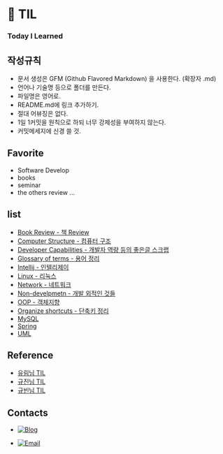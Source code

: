 # 📝 TIL
<h3>Today I Learned</h3>

## 작성규칙
  - 문서 생성은 GFM (Github Flavored Markdown) 을 사용한다. (확장자 .md)
  - 언어나 기술명 등으로 폴더를 만든다.
  - 파일명은 영어로.
  - README.md에 링크 추가하기.
  - 절대 어뷰징은 없다.
  - 1일 1커밋을 원칙으로 하되 너무 강제성을 부여하지 않는다.
  - 커밋메세지에 신경 쓸 것.

## Favorite
  - Software Develop
  - books
  - seminar
  - the others review ...

## list
  - [Book Review - 책 Review](https://github.com/gwonsungjun/TIL/tree/master/Book-Review)
  - [Computer Structure - 컴퓨터 구조](https://github.com/gwonsungjun/TIL/tree/master/ComputerStructure)
  - [Developer Capabilities - 개발자 역량 등의 좋은글 스크랩](https://github.com/gwonsungjun/TIL/tree/master/Developer-Capabilities)
  - [Glossary of terms - 용어 정리](https://github.com/gwonsungjun/TIL/tree/master/GlossaryOfTerms)
  - [Intellij - 인텔리제이](https://github.com/gwonsungjun/TIL/tree/master/Intellij)
  - [Linux - 리눅스](https://github.com/gwonsungjun/TIL/tree/master/Linux/Ubuntu/How-to-install)
  - [Network - 네트워크](https://github.com/gwonsungjun/TIL/tree/master/Network)
  - [Non-develpmetn - 개발 외적인 것들](https://github.com/gwonsungjun/TIL/tree/master/Non-development)
  - [OOP - 객체지향](https://github.com/gwonsungjun/TIL/blob/master/OOP/Object-oriented-programming.md)
  - [Organize shortcuts - 단축키 정리](https://github.com/gwonsungjun/TIL/tree/master/Organize-Shortcuts)
  - [MySQL](https://github.com/gwonsungjun/TIL/tree/master/RDB/MySQL)
  - [Spring](https://github.com/gwonsungjun/TIL/tree/master/Spring)
  - [UML](https://github.com/gwonsungjun/TIL/tree/master/UML)


## Reference
- [유림님 TIL](https://github.com/milooy/TIL#today-i-learned)
- [규진님 TIL](https://github.com/iamkyu/TIL)
- [규빈님 TIL](https://github.com/Gyubin/TIL)

## Contacts
- [![Blog](https://img.shields.io/badge/Blog-gwonsungjun.github.io-blue.svg)](https://gwonsungjun.github.io/)

- [![Email](https://img.shields.io/badge/Email-gwonsungjun-yellow.svg)](mailto:sungjunpizz@gmail.com)
